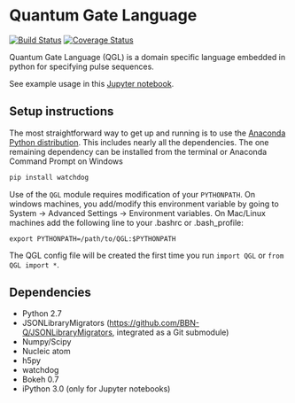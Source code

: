 # Quantum Gate Language

[![Build Status](https://travis-ci.org/BBN-Q/QGL.svg?branch=master)](https://travis-ci.org/BBN-Q/QGL) [![Coverage Status](https://coveralls.io/repos/BBN-Q/QGL/badge.svg?branch=master)](https://coveralls.io/r/BBN-Q/QGL)

Quantum Gate Language (QGL) is a domain specific language embedded in python for
specifying pulse sequences.

See example usage in this [Jupyter notebook](https://github.com/BBN-Q/PyQLab/blob/develop/doc/QGL-demo.ipynb).

## Setup instructions

The most straightforward way to get up and running is to use the [Anaconda
Python distribution](http://continuum.io/downloads). This includes nearly all
the dependencies. The one remaining dependency can be installed from the
terminal or Anaconda Command Prompt on Windows

```bash
pip install watchdog
```

Use of the `QGL` module requires modification of your `PYTHONPATH`. On windows machines, you add/modify this environment variable by going to System -> Advanced Settings -> Environment variables. On Mac/Linux machines add the following line to your .bashrc or .bash_profile:
```
export PYTHONPATH=/path/to/QGL:$PYTHONPATH
```

The QGL config file will be created the first time you run `import QGL` or `from QGL import *`.

## Dependencies
* Python 2.7
* JSONLibraryMigrators (https://github.com/BBN-Q/JSONLibraryMigrators, integrated as a Git submodule)
* Numpy/Scipy
* Nucleic atom
* h5py
* watchdog
* Bokeh 0.7
* iPython 3.0 (only for Jupyter notebooks)
